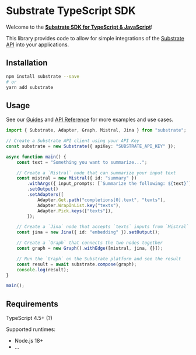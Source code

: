 # Substrate TypeScript SDK

Welcome to the [**Substrate SDK for TypeScript & JavaScript**]()!

This library provides code to allow for simple integrations of the [Substrate API]() into your applications.

## Installation

```sh
npm install substrate --save
# or
yarn add substrate
```

## Usage

See our [Guides]() and [API Reference]() for more examples and use cases.

```typescript
import { Substrate, Adapter, Graph, Mistral, Jina } from "substrate";

// Create a Substrate API client using your API Key
const substrate = new Substrate({ apiKey: "SUBSTRATE_API_KEY" });

async function main() {
    const text = "Something you want to summarize...";

    // Create a `Mistral` node that can summarize your input text
    const mistral = new Mistral({ id: "summary" })
        .withArgs({ input_prompts: [`Summarize the following: ${text}`] })
        .setOutput()
        .setAdapters([
            Adapter.Get.path("completions[0].text", "texts"),
            Adapter.WrapInList.key("texts"),
            Adapter.Pick.keys(["texts"]),
        ]);

    // Create a `Jina` node that accepts `texts` inputs from `Mistral` node and creates an embedding
    const jina = new Jina({ id: "embedding" }).setOutput();

    // Create a `Graph` that connects the two nodes together
    const graph = new Graph().withEdge([mistral, jina, {}]);

    // Run the `Graph` on the Substrate platform and see the result
    const result = await substrate.compose(graph);
    console.log(result);
}

main();
```

## Requirements

TypeScript 4.5+ (?)

Supported runtimes:
* Node.js 18+
* ...
